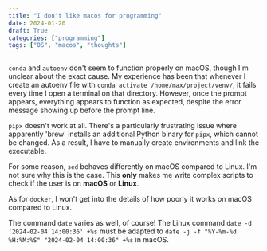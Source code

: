 ```yaml
---
title: "I don't like macos for programming"
date: 2024-01-20
draft: True
categories: ["programming"]
tags: ["OS", "macos", "thoughts"]
---
```



`conda` and `autoenv` don't seem to function properly on macOS, though I'm
unclear about the exact cause. My experience has been that whenever I create an
autoenv file with `conda activate /home/max/project/venv/`, it fails every time
I open a terminal on that directory. However, once the prompt appears,
everything appears to function as expected, despite the error message showing
up before the prompt line.

`pipx` doesn't work at all. There's a particularly frustrating issue where
apparently 'brew' installs an additional Python binary for `pipx`, which cannot
be changed. As a result, I have to manually create environments and link the
executable.

For some reason, `sed` behaves differently on macOS compared to Linux. I'm not
sure why this is the case. This **only** makes me write complex scripts to check if
the user is on **macOS** or **Linux**.

As for `docker`, I won't get into the details of how poorly it works on macOS
compared to Linux.


The command `date` varies as well, of course! The Linux command
`date -d '2024-02-04 14:00:36' +%s` must be adapted to
`date -j -f "%Y-%m-%d %H:%M:%S" "2024-02-04 14:00:36" +%s` in macOS.
